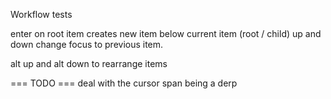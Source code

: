 Workflow tests

enter on root item creates new item below current item (root / child)
up and down change focus to previous item.

alt up and alt down to rearrange items


=== TODO === 
deal with the cursor span being a derp